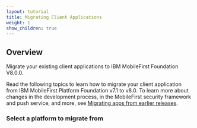 ```yaml
---
layout: tutorial
title: Migrating Client Applications
weight: 1
show_children: true
---
```

## Overview
Migrate your existing client applications to IBM MobileFirst Foundation V8.0.0.

Read the following topics to learn how to migrate your client application from IBM MobileFirst Platform Foundation v7.1 to v8.0. To learn more about changes in the development process, in the MobileFirst security framework and push service, and more, see [Migrating apps from earlier releases](../).

### Select a platform to migrate from
